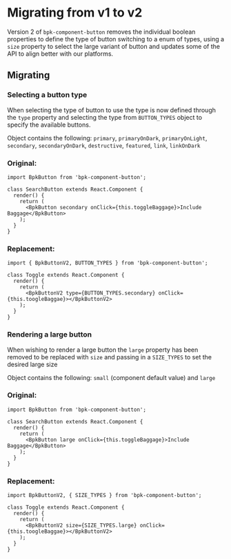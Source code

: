 # Migrating from v1 to v2

Version 2 of `bpk-component-button` removes the individual boolean properties to define the type of button switching to a enum of types, using a `size` property to select the large variant of button and updates some of the API to align better with our platforms.

## Migrating

### Selecting a button type

When selecting the type of button to use the type is now defined through the `type` property and selecting the type from `BUTTON_TYPES` object to specify the available buttons.

Object contains the following:  `primary`, `primaryOnDark`, `primaryOnLight`, `secondary`, `secondaryOnDark`, `destructive`, `featured`, `link`, `linkOnDark`

### Original:

```
import BpkButton from 'bpk-component-button';

class SearchButton extends React.Component {
  render() {
    return (
      <BpkButton secondary onClick={this.toggleBaggage}>Include Baggage</BpkButton>
    );
  }
}
```

### Replacement:

```
import { BpkButtonV2, BUTTON_TYPES } from 'bpk-component-button';

class Toggle extends React.Component {
  render() {
    return (
      <BpkButtonV2 type={BUTTON_TYPES.secondary} onClick={this.toogleBaggae}></BpkButtonV2>
    );
  }
}
```

### Rendering a large button

When wishing to render a large button the `large` property has been removed to be replaced with `size` and passing in a `SIZE_TYPES` to set the desired large size

Object contains the following:  `small` (component default value) and `large`

### Original:

```
import BpkButton from 'bpk-component-button';

class SearchButton extends React.Component {
  render() {
    return (
      <BpkButton large onClick={this.toggleBaggage}>Include Baggage</BpkButton>
    );
  }
}
```

### Replacement:

```
import BpkButtonV2, { SIZE_TYPES } from 'bpk-component-button';

class Toggle extends React.Component {
  render() {
    return (
      <BpkButtonV2 size={SIZE_TYPES.large} onClick={this.toogleBaggae}></BpkButtonV2>
    );
  }
}
```
